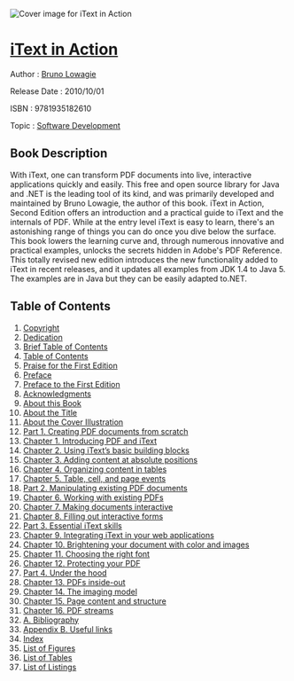 ![Cover image for iText in Action](https://imgdetail.ebookreading.net/cover/cover/software_development/EB9781935182610.jpg)

[iText in Action](https://ebookreading.net/view/book/iText+in+Action-EB9781935182610_1.html "iText in Action")
====================================================================================================================

Author : [Bruno Lowagie](https://ebookreading.net/search/author/Bruno+Lowagie)

Release Date : 2010/10/01

ISBN : 9781935182610

Topic : [Software Development](https://ebookreading.net/search/category/software-development)

Book Description
-----------------

 With iText, one can transform PDF documents into live, interactive applications quickly and easily. This free and open source library for Java and .NET is the leading tool of its kind, and was primarily developed and maintained by Bruno Lowagie, the author of this book. iText in Action, Second Edition offers an introduction and a practical guide to iText and the internals of PDF. While at the entry level iText is easy to learn, there's an astonishing range of things you can do once you dive below the surface. This book lowers the learning curve and, through numerous innovative and practical examples, unlocks the secrets hidden in Adobe's PDF Reference. This totally revised new edition introduces the new functionality added to iText in recent releases, and it updates all examples from JDK 1.4 to Java 5. The examples are in Java but they can be easily adapted to.NET. 
              
Table of Contents
-----------------

1. [Copyright](https://ebookreading.net/view/book/iText+in+Action-EB9781935182610_3.html)
1. [Dedication](https://ebookreading.net/view/book/iText+in+Action-EB9781935182610_4.html)
1. [Brief Table of Contents](https://ebookreading.net/view/book/iText+in+Action-EB9781935182610_5.html)
1. [Table of Contents](https://ebookreading.net/view/book/iText+in+Action-EB9781935182610_6.html)
1. [Praise for the First Edition](https://ebookreading.net/view/book/iText+in+Action-EB9781935182610_7.html)
1. [Preface](https://ebookreading.net/view/book/iText+in+Action-EB9781935182610_8.html)
1. [Preface to the First Edition](https://ebookreading.net/view/book/iText+in+Action-EB9781935182610_9.html)
1. [Acknowledgments](https://ebookreading.net/view/book/iText+in+Action-EB9781935182610_10.html)
1. [About this Book](https://ebookreading.net/view/book/iText+in+Action-EB9781935182610_11.html)
1. [About the Title](https://ebookreading.net/view/book/iText+in+Action-EB9781935182610_12.html)
1. [About the Cover Illustration](https://ebookreading.net/view/book/iText+in+Action-EB9781935182610_13.html)
1. [Part 1. Creating PDF documents from scratch](https://ebookreading.net/view/book/iText+in+Action-EB9781935182610_14.html)
1. [Chapter 1. Introducing PDF and iText](https://ebookreading.net/view/book/iText+in+Action-EB9781935182610_15.html)
1. [Chapter 2. Using iText’s basic building blocks](https://ebookreading.net/view/book/iText+in+Action-EB9781935182610_16.html)
1. [Chapter 3. Adding content at absolute positions](https://ebookreading.net/view/book/iText+in+Action-EB9781935182610_17.html)
1. [Chapter 4. Organizing content in tables](https://ebookreading.net/view/book/iText+in+Action-EB9781935182610_18.html)
1. [Chapter 5. Table, cell, and page events](https://ebookreading.net/view/book/iText+in+Action-EB9781935182610_19.html)
1. [Part 2. Manipulating existing PDF documents](https://ebookreading.net/view/book/iText+in+Action-EB9781935182610_20.html)
1. [Chapter 6. Working with existing PDFs](https://ebookreading.net/view/book/iText+in+Action-EB9781935182610_21.html)
1. [Chapter 7. Making documents interactive](https://ebookreading.net/view/book/iText+in+Action-EB9781935182610_22.html)
1. [Chapter 8. Filling out interactive forms](https://ebookreading.net/view/book/iText+in+Action-EB9781935182610_23.html)
1. [Part 3. Essential iText skills](https://ebookreading.net/view/book/iText+in+Action-EB9781935182610_24.html)
1. [Chapter 9. Integrating iText in your web applications](https://ebookreading.net/view/book/iText+in+Action-EB9781935182610_25.html)
1. [Chapter 10. Brightening your document with color and images](https://ebookreading.net/view/book/iText+in+Action-EB9781935182610_26.html)
1. [Chapter 11. Choosing the right font](https://ebookreading.net/view/book/iText+in+Action-EB9781935182610_27.html)
1. [Chapter 12. Protecting your PDF](https://ebookreading.net/view/book/iText+in+Action-EB9781935182610_28.html)
1. [Part 4. Under the hood](https://ebookreading.net/view/book/iText+in+Action-EB9781935182610_29.html)
1. [Chapter 13. PDFs inside-out](https://ebookreading.net/view/book/iText+in+Action-EB9781935182610_30.html)
1. [Chapter 14. The imaging model](https://ebookreading.net/view/book/iText+in+Action-EB9781935182610_31.html)
1. [Chapter 15. Page content and structure](https://ebookreading.net/view/book/iText+in+Action-EB9781935182610_32.html)
1. [Chapter 16. PDF streams](https://ebookreading.net/view/book/iText+in+Action-EB9781935182610_33.html)
1. [A. Bibliography](https://ebookreading.net/view/book/iText+in+Action-EB9781935182610_34.html)
1. [Appendix B. Useful links](https://ebookreading.net/view/book/iText+in+Action-EB9781935182610_35.html)
1. [Index](https://ebookreading.net/view/book/iText+in+Action-EB9781935182610_36.html)
1. [List of Figures](https://ebookreading.net/view/book/iText+in+Action-EB9781935182610_63.html)
1. [List of Tables](https://ebookreading.net/view/book/iText+in+Action-EB9781935182610_64.html)
1. [List of Listings](https://ebookreading.net/view/book/iText+in+Action-EB9781935182610_65.html)
